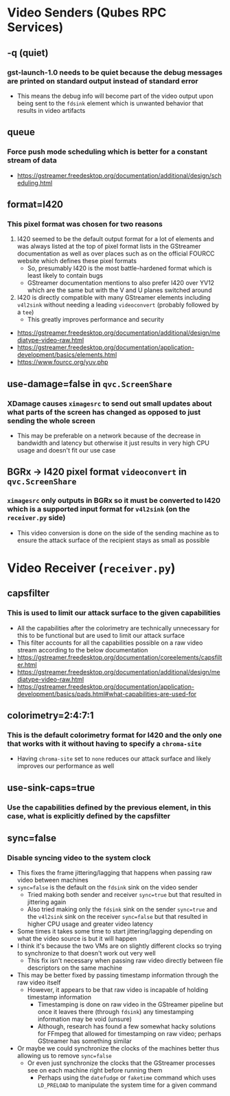 # Video Senders (Qubes RPC Services)

## -q (quiet)
### gst-launch-1.0 needs to be quiet because the debug messages are printed on standard output instead of standard error
- This means the debug info will become part of the video output upon being sent to the `fdsink` element which is unwanted behavior that results in video artifacts

## queue
### Force push mode scheduling which is better for a constant stream of data
- https://gstreamer.freedesktop.org/documentation/additional/design/scheduling.html

## format=I420
### This pixel format was chosen for two reasons
1. I420 seemed to be the default output format for a lot of elements and was always listed at the top of pixel format lists in the GStreamer documentation as well as over places such as on the official FOURCC website which defines these pixel formats
    - So, presumably I420 is the most battle-hardened format which is least likely to contain bugs
    - GStreamer documentation mentions to also prefer I420 over YV12 which are the same but with the V and U planes switched around
2. I420 is directly compatible with many GStreamer elements including `v4l2sink` without needing a leading `videoconvert` (probably followed by a `tee`)
    - This greatly improves performance and security
- https://gstreamer.freedesktop.org/documentation/additional/design/mediatype-video-raw.html
- https://gstreamer.freedesktop.org/documentation/application-development/basics/elements.html
- https://www.fourcc.org/yuv.php

## use-damage=false in `qvc.ScreenShare`
### XDamage causes `ximagesrc` to send out small updates about what parts of the screen has changed as opposed to just sending the whole screen
- This may be preferable on a network because of the decrease in bandwidth and latency but otherwise it just results in very high CPU usage and doesn't fit our use case


## BGRx -> I420 pixel format `videoconvert` in `qvc.ScreenShare`
### `ximagesrc` only outputs in BGRx so it must be converted to I420 which is a supported input format for `v4l2sink` (on the `receiver.py` side)
- This video conversion is done on the side of the sending machine as to ensure the attack surface of the recipient stays as small as possible

# Video Receiver (`receiver.py`)

## capsfilter
### This is used to limit our attack surface to the given capabilities
- All the capabilities after the colorimetry are technically unnecessary for this to be functional but are used to limit our attack surface
- This filter accounts for all the capabilities possible on a raw video stream according to the below documentation
- https://gstreamer.freedesktop.org/documentation/coreelements/capsfilter.html
- https://gstreamer.freedesktop.org/documentation/additional/design/mediatype-video-raw.html
- https://gstreamer.freedesktop.org/documentation/application-development/basics/pads.html#what-capabilities-are-used-for

## colorimetry=2:4:7:1
### This is the default colorimetry format for I420 and the only one that works with it without having to specify a `chroma-site`
- Having `chroma-site` set to `none` reduces our attack surface and likely improves our performance as well

## use-sink-caps=true
### Use the capabilities defined by the previous element, in this case, what is explicitly defined by the capsfilter

## sync=false
### Disable syncing video to the system clock
- This fixes the frame jittering/lagging that happens when passing raw video between machines
- `sync=false` is the default on the `fdsink` sink on the video sender
    - Tried making both sender and receiver `sync=true` but that resulted in jittering again
    - Also tried making only the `fdsink` sink on the sender `sync=true` and the `v4l2sink` sink on the receiver `sync=false` but that resulted in higher CPU usage and greater video latency
- Some times it takes some time to start jittering/lagging depending on what the video source is but it will happen
- I think it's because the two VMs are on slightly different clocks so trying to synchronize to that doesn't work out very well
    - This fix isn't necessary when passing raw video directly between file descriptors on the same machine
- This may be better fixed by passing timestamp information through the raw video itself
    - However, it appears to be that raw video is incapable of holding timestamp information
        - Timestamping is done on raw video in the GStreamer pipeline but once it leaves there (through `fdsink`) any timestamping information may be void (unsure)
        - Although, research has found a few somewhat hacky solutions for FFmpeg that allowed for timestamping on raw video; perhaps GStreamer has something similar
- Or maybe we could synchronize the clocks of the machines better thus allowing us to remove `sync=false`
    - Or even just synchronize the clocks that the GStreamer processes see on each machine right before running them
        - Perhaps using the `datefudge` or `faketime` command which uses `LD_PRELOAD` to manipulate the system time for a given command
